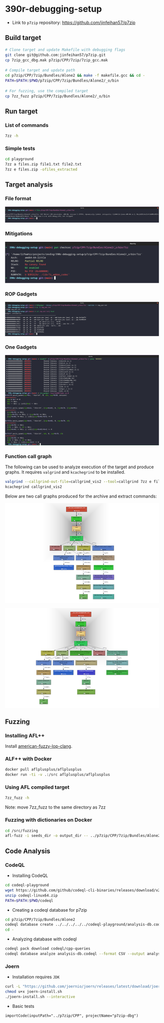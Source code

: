# 390r-debugging-setup

-   Link to `p7zip` repository: https://github.com/jinfeihan57/p7zip

## Build target

```bash
# Clone target and update Makefile with debugging flags
git clone git@github.com:jinfeihan57/p7zip.git
cp 7zip_gcc_dbg.mak p7zip/CPP/7zip/7zip_gcc.mak

# Compile target and update path
cd p7zip/CPP/7zip/Bundles/Alone2 && make -f makefile.gcc && cd -
PATH=$PATH:$PWD/p7zip/CPP/7zip/Bundles/Alone2/_o/bin

# For fuzzing, use the compiled target
cp 7zz_fuzz p7zip/CPP/7zip/Bundles/Alone2/_o/bin
```

## Run target

### List of commands

```bash
7zz -h
```

### Simple tests

```bash
cd playground
7zz a files.zip file1.txt file2.txt
7zz e files.zip -ofiles_extracted
```

## Target analysis

### File format

![File format](screenshots/file_format.png)

### Mitigations

![Checksec mitigations](screenshots/checksec_mitigations.png)

### ROP Gadgets

![List of ROP Gadgets](screenshots/rop_gadgets.png)

### One Gadgets

![List of One Gadgets](screenshots/one_gadgets.png)

### Function call graph

The following can be used to analyze execution of the target and produce graphs. It requires `valgrind` and `kcachegrind` to be installed.

```bash
valgrind --callgrind-out-file=callgrind_vis2 --tool=callgrind 7zz e files.zip -ofiles_extracted
kcachegrind callgrind_vis2
```

Below are two call graphs produced for the archive and extract commands:

![Zip files](screenshots/func_call_graph1.png)

![Extract files](screenshots/func_call_graph2.png)

## Fuzzing

### Installing AFL++

Install [american-fuzzy-lop-clang](https://github.com/AFLplusplus/AFLplusplus).

### ALF++ with Docker

```bash
docker pull aflplusplus/aflplusplus
docker run -ti -v .:/src aflplusplus/aflplusplus
```

### Using AFL compiled target

```bash
7zz_fuzz -h
```
Note: move 7zz_fuzz to the same directory as 7zz

### Fuzzing with dictionaries on Docker

```bash
cd /src/fuzzing
afl-fuzz -i seeds_dir -o output_dir -- ../p7zip/CPP/7zip/Bundles/Alone2/_o/bin/7zz_fuzz a sample.zip @@
```

## Code Analysis

### CodeQL

-   Installing CodeQL

```bash
cd codeql-playground
wget https://github.com/github/codeql-cli-binaries/releases/download/v2.13.0/codeql-linux64.zip
unzip codeql-linux64.zip
PATH=$PATH:$PWD/codeql
```

-   Creating a codeql database for p7zip

```bash
cd p7zip/CPP/7zip/Bundles/Alone2
codeql database create ../../../../../codeql-playground/analysis-db.codeql -l cpp -c "make -B -f makefile.gcc" --overwrite
cd -
```

-   Analyzing database with codeql

```bash
codeql pack download codeql/cpp-queries
codeql database analyze analysis-db.codeql --format CSV --output analysis.csv
```

### Joern

- Installation requires `JDK`

```bash
curl -L "https://github.com/joernio/joern/releases/latest/download/joern-install.sh" -o joern-install.sh
chmod u+x joern-install.sh
./joern-install.sh --interactive
```

- Basic tests

```joern
importCode(inputPath="../p7zip/CPP", projectName="p7zip-dbg")
```
